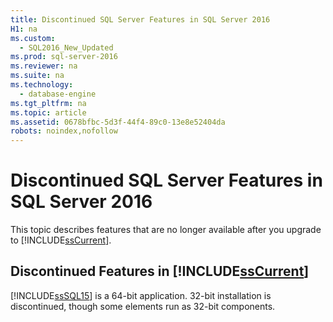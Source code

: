 ```yaml
---
title: Discontinued SQL Server Features in SQL Server 2016
H1: na
ms.custom: 
  - SQL2016_New_Updated
ms.prod: sql-server-2016
ms.reviewer: na
ms.suite: na
ms.technology: 
  - database-engine
ms.tgt_pltfrm: na
ms.topic: article
ms.assetid: 0678bfbc-5d3f-44f4-89c0-13e8e52404da
robots: noindex,nofollow
---
```

# Discontinued SQL Server Features in SQL Server 2016
  This topic describes features that are no longer available after you upgrade to [!INCLUDE[ssCurrent](../../Topics/TopicNameContainA/includes/ssCurrent_md.md)].  
  
## Discontinued Features in [!INCLUDE[ssCurrent](../../Topics/TopicNameContainA/includes/ssCurrent_md.md)]  
 [!INCLUDE[ssSQL15](../../Topics/TopicNameContainA/includes/ssSQL15_md.md)] is a 64-bit application. 32-bit installation is discontinued, though some elements run as 32-bit components.  
  
  